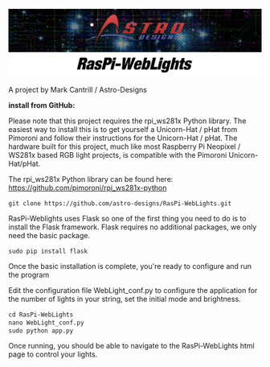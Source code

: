 ![RasPi-Weblights](Banner_Logo_RasPi-WebLights.png)

A project by Mark Cantrill / Astro-Designs

**install from GitHub:**

Please note that this project requires the rpi_ws281x Python library. The easiest way to install this is to get yourself a Unicorn-Hat / pHat from Pimoroni and follow their instructions for the Unicorn-Hat / pHat. The hardware built for this project, much like most Raspberry Pi Neopixel / WS281x based RGB light projects, is compatible with the Pimoroni Unicorn-Hat/pHat.

The rpi_ws281x Python library can be found here:
https://github.com/pimoroni/rpi_ws281x-python


```
git clone https://github.com/astro-designs/RasPi-WebLights.git
```

RasPi-Weblights uses Flask so one of the first thing you need to do is to install the Flask framework. Flask requires no additional packages, we only need the basic package.

```
sudo pip install flask
```

Once the basic installation is complete, you're ready to configure and run the program

Edit the configuration file WebLight_conf.py to configure the application for the number of lights in your string, set the initial mode and brightness.

```
cd RasPi-WebLights
nano WebLight_conf.py
sudo python app.py
```

Once running, you should be able to navigate to the RasPi-WebLights html page to control your lights.
